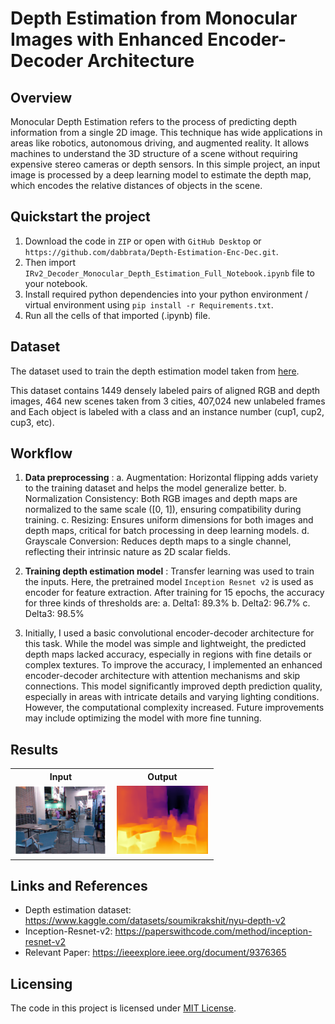 # Depth Estimation from Monocular Images with Enhanced Encoder-Decoder Architecture

## Overview
Monocular Depth Estimation refers to the process of predicting depth information from a single 2D image. This technique has wide applications in areas like robotics, autonomous driving, and augmented reality. It allows machines to understand the 3D structure of a scene without requiring expensive stereo cameras or depth sensors.
In this simple project, an input image is processed by a deep learning model to estimate the depth map, which encodes the relative distances of objects in the scene.

## Quickstart the project
1. Download the code in `ZIP` or open with `GitHub Desktop` or `https://github.com/dabbrata/Depth-Estimation-Enc-Dec.git`.
2. Then import `IRv2_Decoder_Monocular_Depth_Estimation_Full_Notebook.ipynb` file to your notebook.
3. Install required python dependencies into your python environment / virtual environment using `pip install -r Requirements.txt`.
4. Run all the cells of that imported (.ipynb) file.

## Dataset
The dataset used to train the depth estimation model taken from <a href="https://www.kaggle.com/datasets/soumikrakshit/nyu-depth-v2">here</a>.


This dataset contains 1449 densely labeled pairs of aligned RGB and depth images, 464 new scenes taken from 3 cities, 
407,024 new unlabeled frames and Each object is labeled with a class and an instance number (cup1, cup2, cup3, etc).

## Workflow
1. <b>Data preprocessing</b> :
a. Augmentation: Horizontal flipping adds variety to the training dataset and helps the model generalize better.
b. Normalization Consistency: Both RGB images and depth maps are normalized to the same scale ([0, 1]), ensuring compatibility during training.
c. Resizing: Ensures uniform dimensions for both images and depth maps, critical for batch processing in deep learning models.
d. Grayscale Conversion: Reduces depth maps to a single channel, reflecting their intrinsic nature as 2D scalar fields.

2. <b>Training depth estimation model</b> :
Transfer learning was used to train the inputs. Here, the pretrained model `Inception Resnet v2` is used as encoder for feature extraction.
After training for 15 epochs, the accuracy for three kinds of thresholds are:
a. Delta1: 89.3%
b. Delta2: 96.7%
c. Delta3: 98.5%

3. Initially, I used a basic convolutional encoder-decoder architecture for this task. While the model was simple and lightweight, the predicted depth maps lacked accuracy, especially in regions with fine details or complex textures.
To improve the accuracy, I implemented an enhanced encoder-decoder architecture with attention mechanisms and skip connections. This model significantly improved depth prediction quality, especially in areas with intricate details and varying lighting conditions. However, the computational complexity increased.
Future improvements may include optimizing the model with more fine tunning.
## Results
<table>
<tr>
<th>Input</th>
<th>Output</th>
</tr>
<tr>
<td><img src="Images/rgb.png"/></td>
<td><img src="Images/high.png"/></td>
</tr>
</table>

## Links and References
- Depth estimation dataset: https://www.kaggle.com/datasets/soumikrakshit/nyu-depth-v2
- Inception-Resnet-v2: https://paperswithcode.com/method/inception-resnet-v2
- Relevant Paper: https://ieeexplore.ieee.org/document/9376365

## Licensing
The code in this project is licensed under [MIT License](LICENSE).
